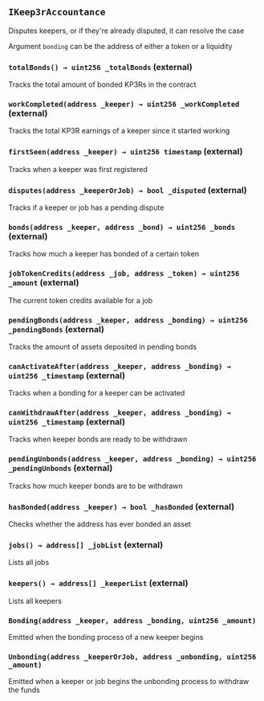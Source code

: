 ## `IKeep3rAccountance`

Disputes keepers, or if they're already disputed, it can resolve the case


Argument `bonding` can be the address of either a token or a liquidity


### `totalBonds() → uint256 _totalBonds` (external)

Tracks the total amount of bonded KP3Rs in the contract




### `workCompleted(address _keeper) → uint256 _workCompleted` (external)

Tracks the total KP3R earnings of a keeper since it started working




### `firstSeen(address _keeper) → uint256 timestamp` (external)

Tracks when a keeper was first registered




### `disputes(address _keeperOrJob) → bool _disputed` (external)

Tracks if a keeper or job has a pending dispute




### `bonds(address _keeper, address _bond) → uint256 _bonds` (external)

Tracks how much a keeper has bonded of a certain token




### `jobTokenCredits(address _job, address _token) → uint256 _amount` (external)

The current token credits available for a job




### `pendingBonds(address _keeper, address _bonding) → uint256 _pendingBonds` (external)

Tracks the amount of assets deposited in pending bonds




### `canActivateAfter(address _keeper, address _bonding) → uint256 _timestamp` (external)

Tracks when a bonding for a keeper can be activated




### `canWithdrawAfter(address _keeper, address _bonding) → uint256 _timestamp` (external)

Tracks when keeper bonds are ready to be withdrawn




### `pendingUnbonds(address _keeper, address _bonding) → uint256 _pendingUnbonds` (external)

Tracks how much keeper bonds are to be withdrawn




### `hasBonded(address _keeper) → bool _hasBonded` (external)

Checks whether the address has ever bonded an asset




### `jobs() → address[] _jobList` (external)

Lists all jobs




### `keepers() → address[] _keeperList` (external)

Lists all keepers





### `Bonding(address _keeper, address _bonding, uint256 _amount)`

Emitted when the bonding process of a new keeper begins




### `Unbonding(address _keeperOrJob, address _unbonding, uint256 _amount)`

Emitted when a keeper or job begins the unbonding process to withdraw the funds






